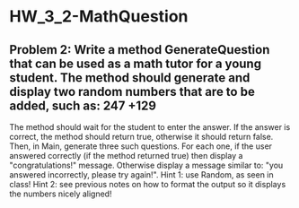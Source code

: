 # HW_3_2-MathQuestion
Problem 2: Write a method GenerateQuestion that can be used as a math tutor for a young student. The method should generate and display two random numbers that are to be added, such as:
  247
 +129
---------
The method should wait for the student to enter the answer. If the answer is correct, the method should return true, otherwise it should return false.
Then, in Main, generate three such questions. For each one, if the user answered correctly (if the method returned true) then display a "congratulations!" message. Otherwise display a message similar to: "you answered incorrectly, please try again!".
Hint 1: use Random, as seen in class!
Hint 2: see previous notes on how to format the output so it displays the numbers nicely aligned! 
